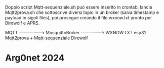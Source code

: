 Doppio script
Mqtt-sequenziale.sh può essere inserito in crontab,
lancia Mqtt2prova.sh che sottoscrive diversi topic in un broker (salva timestamp e payload in sigoli files),
poi prosegue creando il file wxnow.txt pronto per Direwolf e APRS.

MQTT ----------> MosquittoBroker --------->    WXNOW.TXT
esp32     Mqtt2prova + Mqtt-sequenziale        Direwolf

# Arg0net 2024
